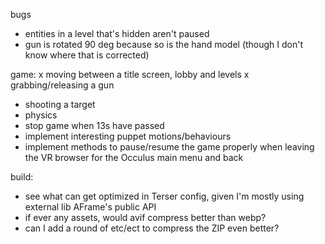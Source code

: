 bugs
- entities in a level that's hidden aren't paused
- gun is rotated 90 deg because so is the hand model (though I don't know where that is corrected)

game:
x moving between a title screen, lobby and levels
x grabbing/releasing a gun
- shooting a target
- physics
- stop game when 13s have passed
- implement interesting puppet motions/behaviours
- implement methods to pause/resume the game properly when leaving the VR browser for the Occulus main menu and back

build:
- see what can get optimized in Terser config, given I'm mostly using external lib AFrame's public API
- if ever any assets, would avif compress better than webp?
- can I add a round of etc/ect to compress the ZIP even better?